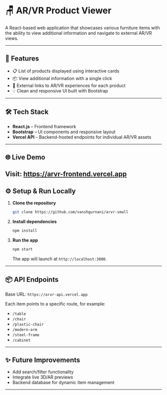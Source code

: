 # 🪑 AR/VR Product Viewer

A React-based web application that showcases various furniture items with the ability to view additional information and navigate to external AR/VR views.

---

## 🚀 Features

- 📋 List of products displayed using interactive cards  
- 📦 View additional information with a single click  
- 🔗 External links to AR/VR experiences for each product  
- 💡 Clean and responsive UI built with Bootstrap

---

## 🛠️ Tech Stack

- **React.js** – Frontend framework  
- **Bootstrap** – UI components and responsive layout  
- **Vercel API** – Backend-hosted endpoints for individual AR/VR assets

---

## 🌐 Live Demo

Visit: https://arvr-frontend.vercel.app
---

## ⚙️ Setup & Run Locally

1. **Clone the repository**
   ```bash
   git clone https://github.com/vanshgurnani/arvr-small
   ```

2. **Install dependencies**
   ```bash
   npm install
   ```

3. **Run the app**
   ```bash
   npm start
   ```

   The app will launch at `http://localhost:3000`.

---

## 📦 API Endpoints

Base URL: `https://arvr-api.vercel.app`

Each item points to a specific route, for example:

- `/table`
- `/chair`
- `/plastic-chair`
- `/modern-arm`
- `/steel-frame`
- `/cabinet`

---

## ✨ Future Improvements

- Add search/filter functionality  
- Integrate live 3D/AR previews  
- Backend database for dynamic item management

---
